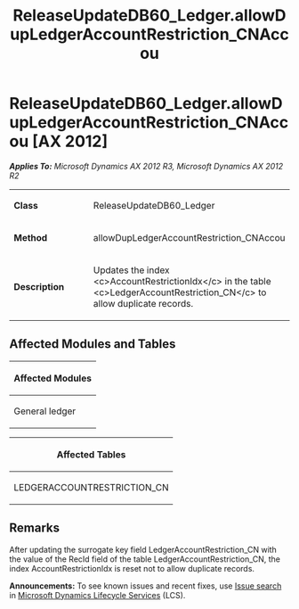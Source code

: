 ﻿---
title: ReleaseUpdateDB60_Ledger.allowDupLedgerAccountRestriction_CNAccou
TOCTitle: ReleaseUpdateDB60_Ledger.allowDupLedgerAccountRestriction_CNAccou
ms:assetid: c030019f-ad51-3e23-c802-7af2b99d5c2b
ms:mtpsurl: https://msdn.microsoft.com/en-us/library/JJ686770(v=AX.60)
ms:contentKeyID: 49710968
ms.date: 05/18/2015
mtps_version: v=AX.60
---

# ReleaseUpdateDB60\_Ledger.allowDupLedgerAccountRestriction\_CNAccou [AX 2012]


_**Applies To:** Microsoft Dynamics AX 2012 R3, Microsoft Dynamics AX 2012 R2_

<table>
<colgroup>
<col style="width: 50%" />
<col style="width: 50%" />
</colgroup>
<tbody>
<tr class="odd">
<td><p><strong>Class</strong></p></td>
<td><p>ReleaseUpdateDB60_Ledger</p></td>
</tr>
<tr class="even">
<td><p><strong>Method</strong></p></td>
<td><p>allowDupLedgerAccountRestriction_CNAccou</p></td>
</tr>
<tr class="odd">
<td><p><strong>Description</strong></p></td>
<td><p>Updates the index &lt;c&gt;AccountRestrictionIdx&lt;/c&gt; in the table &lt;c&gt;LedgerAccountRestriction_CN&lt;/c&gt; to allow duplicate records.</p></td>
</tr>
</tbody>
</table>


## Affected Modules and Tables

<table>
<colgroup>
<col style="width: 100%" />
</colgroup>
<thead>
<tr class="header">
<th><p>Affected Modules</p></th>
</tr>
</thead>
<tbody>
<tr class="odd">
<td><p>General ledger</p></td>
</tr>
</tbody>
</table>


<table>
<colgroup>
<col style="width: 100%" />
</colgroup>
<thead>
<tr class="header">
<th><p>Affected Tables</p></th>
</tr>
</thead>
<tbody>
<tr class="odd">
<td><p>LEDGERACCOUNTRESTRICTION_CN</p></td>
</tr>
</tbody>
</table>


## Remarks

After updating the surrogate key field LedgerAccountRestriction\_CN with the value of the RecId field of the table LedgerAccountRestriction\_CN, the index AccountRestrictionIdx is reset not to allow duplicate records.

  
**Announcements:** To see known issues and recent fixes, use [Issue search](http://go.microsoft.com/fwlink/?linkid=389258) in [Microsoft Dynamics Lifecycle Services](http://go.microsoft.com/fwlink/?linkid=306505) (LCS).

